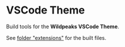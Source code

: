 # VSCode Theme

Build tools for the **Wildpeaks VSCode Theme**.

See [folder "extensions"](extensions/wildpeaks-theme/README.md) for the built files.
